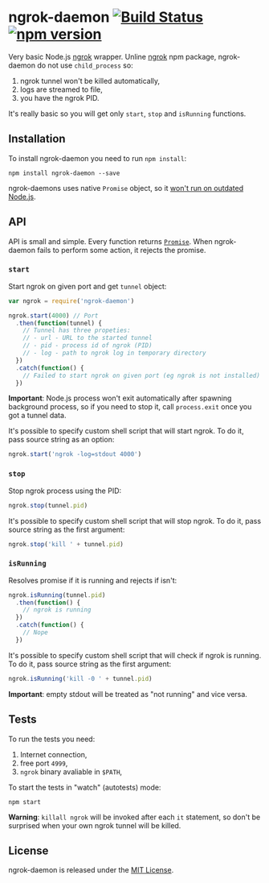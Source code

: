 # ngrok-daemon [![Build Status](https://travis-ci.org/kossnocorp/ngrok-daemon.svg?branch=master)](https://travis-ci.org/kossnocorp/ngrok-daemon) [![npm version](https://badge.fury.io/js/ngrok-daemon.svg)](http://badge.fury.io/js/ngrok-daemon)

Very basic Node.js [ngrok](https://ngrok.com) wrapper. Unline [ngrok](https://www.npmjs.com/package/ngrok)
npm package, ngrok-daemon do not use `child_process` so:

1. ngrok tunnel won't be killed automatically,
2. logs are streamed to file,
3. you have the ngrok PID.

It's really basic so you will get only `start`, `stop` and `isRunning` functions.

## Installation

To install ngrok-daemon you need to run `npm install`:

```
npm install ngrok-daemon --save
```

ngrok-daemons uses native `Promise` object,
so it [won't run on outdated Node.js](http://stackoverflow.com/questions/21564993/native-support-for-promises-in-node-js).

## API

API is small and simple. Every function returns [`Promise`](https://developer.mozilla.org/en/docs/Web/JavaScript/Reference/Global_Objects/Promise).
When ngrok-daemon fails to perform some action, it rejects the promise.

### `start`

Start ngrok on given port and get `tunnel` object:

``` js
var ngrok = require('ngrok-daemon')

ngrok.start(4000) // Port
  .then(function(tunnel) {
    // Tunnel has three propeties:
    // - url - URL to the started tunnel
    // - pid - process id of ngrok (PID)
    // - log - path to ngrok log in temporary directory
  })
  .catch(function() {
    // Failed to start ngrok on given port (eg ngrok is not installed)
  })
```

**Important**: Node.js process won't exit automatically after spawning
background process, so if you need to stop it, call `process.exit` once
you got a tunnel data.

It's possible to specify custom shell script that will start ngrok.
To do it, pass source string as an option:

``` js
ngrok.start('ngrok -log=stdout 4000')
```

### `stop`

Stop ngrok process using the PID:

``` js
ngrok.stop(tunnel.pid)
```

It's possible to specify custom shell script that will stop ngrok.
To do it, pass source string as the first argument:

``` js
ngrok.stop('kill ' + tunnel.pid)
```

### `isRunning`

Resolves promise if it is running and rejects if isn't:

``` js
ngrok.isRunning(tunnel.pid)
  .then(function() {
    // ngrok is running
  })
  .catch(function() {
    // Nope
  })
```

It's possible to specify custom shell script that will check if ngrok
is running. To do it, pass source string as the first argument:

``` js
ngrok.isRunning('kill -0 ' + tunnel.pid)
```

**Important**: empty stdout will be treated as "not running" and vice versa.

## Tests

To run the tests you need:

1. Internet connection,
2. free port `4999`,
3. `ngrok` binary avaliable in `$PATH`,

To start the tests in "watch" (autotests) mode:

```
npm start
```

**Warning**: `killall ngrok` will be invoked after each `it` statement,
so don't be surprised when your own ngrok tunnel will be killed.

## License

ngrok-daemon is released under the [MIT License](./LICENSE.md).


